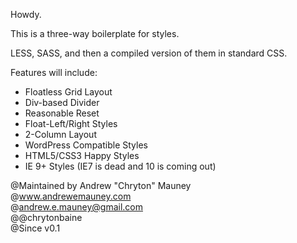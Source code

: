 Howdy.

This is a three-way boilerplate for styles. 

LESS, SASS, and then a compiled version of them in standard CSS.

Features will include:
- Floatless Grid Layout
- Div-based Divider
- Reasonable Reset
- Float-Left/Right Styles
- 2-Column Layout
- WordPress Compatible Styles
- HTML5/CSS3 Happy Styles
- IE 9+ Styles (IE7 is dead and 10 is coming out)


@Maintained by Andrew "Chryton" Mauney  
@www.andrewemauney.com  
@andrew.e.mauney@gmail.com  
@@chrytonbaine  
@Since v0.1  
